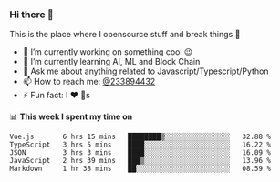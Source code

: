 ### Hi there 👋

<!--
**a233894432/a233894432** is a ✨ _special_ ✨ repository because its `README.md` (this file) appears on your GitHub profile.

Here are some ideas to get you started:

- 🔭 I’m currently working on ...
- 🌱 I’m currently learning ...
- 👯 I’m looking to collaborate on ...
- 🤔 I’m looking for help with ...
- 💬 Ask me about ...
- 📫 How to reach me: ...
- 😄 Pronouns: ...
- ⚡ Fun fact: ...
-->
 
 
This is the place where I opensource stuff and break things :rofl:

- 🔭 I’m currently working on something cool :wink:
- 🌱 I’m currently learning AI, ML and Block Chain
- 💬 Ask me about anything related to Javascript/Typescript/Python
- 📫 How to reach me: [@233894432](https://twitter.com/233894432)
- ⚡ Fun fact: I :heart: :dog:s

📊 **This week I spent my time on**
<!--START_SECTION:waka-->
```text
Vue.js       6 hrs 15 mins   ████████▒░░░░░░░░░░░░░░░░   32.88 % 
TypeScript   3 hrs 5 mins    ████░░░░░░░░░░░░░░░░░░░░░   16.22 % 
JSON         3 hrs 3 mins    ████░░░░░░░░░░░░░░░░░░░░░   16.09 % 
JavaScript   2 hrs 39 mins   ███▒░░░░░░░░░░░░░░░░░░░░░   13.96 % 
Markdown     1 hr 38 mins    ██░░░░░░░░░░░░░░░░░░░░░░░   08.59 % 
```
<!--END_SECTION:waka-->
